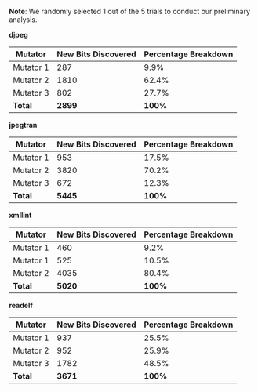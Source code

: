 **Note**: We randomly selected 1 out of the 5 trials to conduct our preliminary analysis. 

**djpeg**

| Mutator               | New Bits Discovered | Percentage Breakdown |
|-----------------------|---------------------|-----------------------|
| Mutator 1 | 287                 | 9.9%                  |
| Mutator 2 | 1810                | 62.4%                 |
| Mutator 3     | 802                 | 27.7%                 |
| **Total**             | **2899**            | **100%**              |

**jpegtran**

| Mutator               | New Bits Discovered | Percentage Breakdown |
|-----------------------|---------------------|-----------------------|
| Mutator 1 | 953                 | 17.5%                 |
| Mutator 2 | 3820                | 70.2%                 |
| Mutator 3     | 672                 | 12.3%                 |
| **Total**             | **5445**            | **100%**              |

**xmllint**

| Mutator               | New Bits Discovered | Percentage Breakdown |
|-----------------------|---------------------|-----------------------|
| Mutator 1 | 460                 | 9.2%                  |
| Mutator 1  | 525                 | 10.5%                 |
| Mutator 2      | 4035                | 80.4%                 |
| **Total**             | **5020**            | **100%**              |

**readelf**

| Mutator               | New Bits Discovered | Percentage Breakdown |
|-----------------------|---------------------|-----------------------|
| Mutator 1 | 937                 | 25.5%                 |
| Mutator 2 | 952                 | 25.9%                 |
| Mutator 3     | 1782                | 48.5%                 |
| **Total**             | **3671**            | **100%**              |
